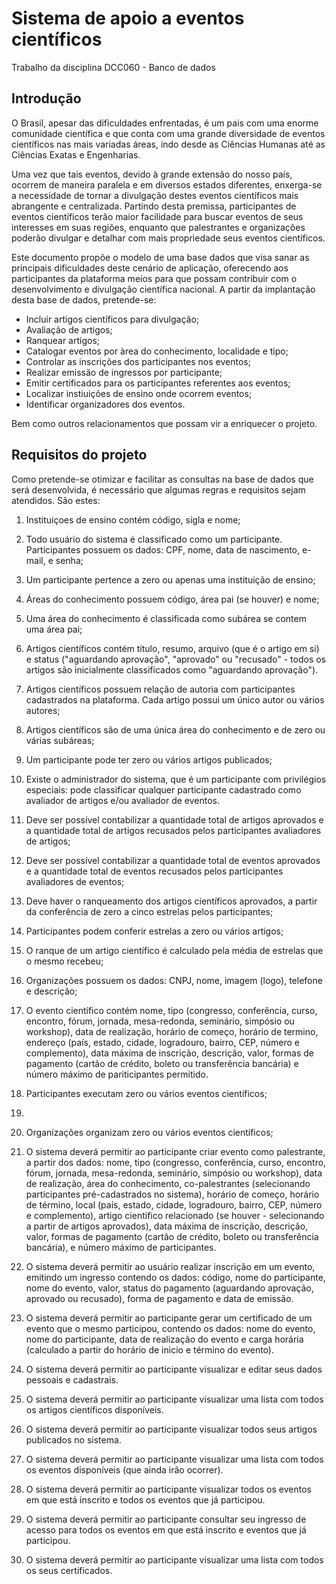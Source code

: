 # Sistema de apoio a eventos científicos

Trabalho da disciplina DCC060 - Banco de dados

## Introdução

O Brasil, apesar das dificuldades enfrentadas, é um pais com uma enorme comunidade científica e que conta com uma grande diversidade de eventos científicos nas mais variadas áreas, indo desde as Ciências Humanas até as Ciências Exatas e Engenharias.

Uma vez que tais eventos, devido à grande extensão do nosso país, ocorrem de maneira paralela e em diversos estados diferentes, enxerga-se a necessidade de tornar a divulgação destes eventos científicos mais abrangente e centralizada. Partindo desta premissa, participantes de eventos científicos terão maior facilidade para buscar eventos de seus interesses em suas regiões, enquanto que palestrantes e organizações poderão divulgar e detalhar com mais propriedade seus eventos científicos. 

Este documento propõe o modelo de uma base dados que visa sanar as principais dificuldades deste cenário de aplicação, oferecendo aos participantes da plataforma meios para que possam contribuir com o desenvolvimento e divulgação científica nacional. A partir da implantação desta base de dados, pretende-se:

*  Incluir artigos científicos para divulgação;
*  Avaliação de artigos;
*  Ranquear artigos;
*  Catalogar eventos por àrea do conhecimento, localidade e tipo;
*  Controlar as inscrições dos participantes nos eventos;
*  Realizar emissão de ingressos por participante;
*  Emitir certificados para os participantes referentes aos eventos;
*  Localizar instiuições de ensino onde ocorrem eventos;
*  Identificar organizadores dos eventos.

Bem como outros relacionamentos que possam vir a enriquecer o projeto.

## Requisitos do projeto

Como pretende-se otimizar e facilitar as consultas na base de dados que será desenvolvida, é necessário que algumas regras e requisitos sejam atendidos. São estes:

1. Instituiçoes de ensino contém código, sigla e nome;

2. Todo usuário do sistema é classificado como um participante. Participantes possuem os dados: CPF, nome, data de nascimento, e-mail,  e senha;

3. Um participante pertence a zero ou apenas uma instituição de ensino;

4. Áreas do conhecimento possuem código, área pai (se houver) e nome;

5. Uma área do conhecimento é classificada como subárea se contem uma área pai;

6. Artigos científicos contém título, resumo, arquivo (que é o artigo em si) e status ("aguardando aprovação", "aprovado" ou "recusado" - todos os artigos são inicialmente classificados como "aguardando aprovação").

7. Artigos científicos possuem relação de autoria com participantes cadastrados na plataforma. Cada artigo possui um único autor ou vários autores;

8. Artigos científicos são de uma única área do conhecimento e de zero ou várias subáreas;

9. Um participante pode ter zero ou vários artigos publicados;

10. Existe o administrador do sistema, que é um participante com privilégios especiais: pode classificar qualquer participante cadastrado como avaliador de artigos e/ou avaliador de eventos.

11. Deve ser possível contabilizar a quantidade total de artigos aprovados e a quantidade total de artigos recusados pelos participantes avaliadores de artigos;

12. Deve ser possível contabilizar a quantidade total de eventos aprovados e a quantidade total de eventos recusados pelos participantes avaliadores de eventos;

12. Deve haver o ranqueamento dos artigos científicos aprovados, a partir da conferência de zero a cinco estrelas pelos participantes;

13. Participantes podem conferir estrelas a zero ou vários artigos;

14. O ranque de um artigo científico é calculado pela média de estrelas que o mesmo recebeu;

15. Organizações possuem os dados: CNPJ, nome, imagem (logo), telefone e descrição; 

15. O evento científico contém nome, tipo (congresso, conferência, curso, encontro, fórum, jornada, mesa-redonda, seminário, simpósio ou workshop), data de realização, horário de começo, horário de termino, endereço (país, estado, cidade, logradouro, bairro, CEP, número e complemento), data máxima de inscrição, descrição, valor, formas de pagamento (cartão de crédito, boleto ou transferência bancária) e número máximo de pariticipantes permitido.

16. Participantes executam zero ou vários eventos científicos;

17. 

16. Organizações organizam zero ou vários eventos científicos;



7. O sistema deverá permitir ao participante criar evento como palestrante, a partir dos dados: nome, tipo (congresso, conferência, curso, encontro, fórum, jornada, mesa-redonda, seminário, simpósio ou workshop), data de realização, área do conhecimento, co-palestrantes (selecionando participantes pré-cadastrados no sistema), horário de começo, horário de término, local (país, estado, cidade, logradouro, bairro, CEP, número e complemento), artigo cientifico relacionado (se houver - selecionando a partir de artigos aprovados), data máxima de inscrição, descrição, valor, formas de pagamento (cartão de crédito, boleto ou transferência bancária), e número máximo de participantes.

8. O sistema deverá permitir ao usuário realizar inscrição em um evento, emitindo um ingresso contendo os dados: código, nome do participante, nome do evento, valor, status do pagamento (aguardando aprovação, aprovado ou recusado), forma de pagamento e data de emissão.

9. O sistema deverá permitir ao participante gerar um certificado de um evento que o mesmo participou, contendo os dados: nome do evento, nome do participante, data de realização do evento e carga horária (calculado a partir do horário de inicio e término do evento).

10. O sistema deverá permitir ao participante visualizar e editar seus dados pessoais e cadastrais.

11. O sistema deverá permitir ao participante visualizar uma lista com todos os artigos científicos disponíveis.

12. O sistema deverá permitir ao participante visualizar todos seus artigos publicados no sistema.

13. O sistema deverá permitir ao participante visualizar uma lista com todos os eventos disponíveis (que ainda irão ocorrer).

14. O sistema deverá permitir ao participante visualizar todos os eventos em que está inscrito e todos os eventos que já participou.

15. O sistema deverá permitir ao participante consultar seu ingresso de acesso para todos os eventos em que está inscrito e eventos que já participou.

16. O sistema deverá permitir ao participante visualizar uma lista com todos os seus certificados.

